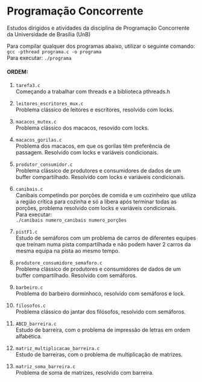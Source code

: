 # Programação Concorrente

Estudos dirigidos e atividades da disciplina de Programação Concorrente da Universidade de Brasília (UnB)

Para compilar qualquer dos programas abaixo, utilizar o seguinte comando: <br>
```gcc -pthread programa.c -o programa``` <br>
Para executar: ```./programa```

#### ORDEM:

1. ```tarefa3.c``` <br>
Começando a trabalhar com threads e a biblioteca pthreads.h

2. ```leitores_escritores_mux.c``` <br>
Problema clássico de leitores e escritores, resolvido com locks.

3. ```macacos_mutex.c``` <br>
Problema clássico dos macacos, resovido com locks.

4. ```macacos_gorilas.c``` <br>
Problema dos macacos, em que os gorilas têm preferência de passagem. Resolvido com locks e variáveis condicionais.

5. ```produtor_consumidor.c``` <br>
Problema clássico de produtores e consumidores de dados de um buffer compartilhado. Resolvido com locks e variáveis condicionais.

6. ```canibais.c``` <br>
Canibais competindo por porções de comida e um cozinheiro que utiliza a região crítica para cozinha e só a libera após terminar todas as porções, problema resolvido com locks e variáveis condicionais. <br>
Para executar: <br>
```./canibais numero_canibais numero_porções```

7. ```pistF1.c``` <br>
Estudo de semáforos com um problema de carros de diferentes equipes que treinam numa pista compartilhada e não podem haver 2 carros da mesma equipa na pista ao mesmo tempo.

8. ```produtore_consumidore_semaforo.c``` <br>
Problema clássico de produtores e consumidores de dados de um buffer compartilhado. Resolvido com semáforos.

9. ```barbeiro.c``` <br>
Problema do barbeiro dorminhoco, resolvido com semáforos e lock.

10. ```filosofos.c``` <br>
Problema clássico do jantar dos filósofos, resolvido com semáforos.

11. ```ABCD_barreira.c``` <br>
Estudo de barreira, com o problema de impressão de letras em ordem alfabética.

12. ```matriz_multiplicacao_barreira.c``` <br>
Estudo de barreiras, com o problema de multiplicação de matrizes.

13. ```matriz_soma_barreira.c``` <br>
Problema de soma de matrizes, resolvido com barreira.